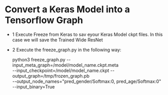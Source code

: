 # Convert a Keras Model into a Tensorflow Graph

- 1 Execute Freeze from Keras to sav eyour Keras Model ckpt files. In this case we will save the Trained Wide ResNet
- 2 Execute the freeze_graph.py in the following way:

    python3 freeze_graph.py --input_meta_graph=/model/model_name.ckpt.meta  
     --input_checkpoint=/model/model_name.ckpt 
     --output_graph=/tmp/frozen_graph.pb  
     --output_node_names="pred_gender/Softmax:0, pred_age/Softmax:0"  
     --input_binary=True
